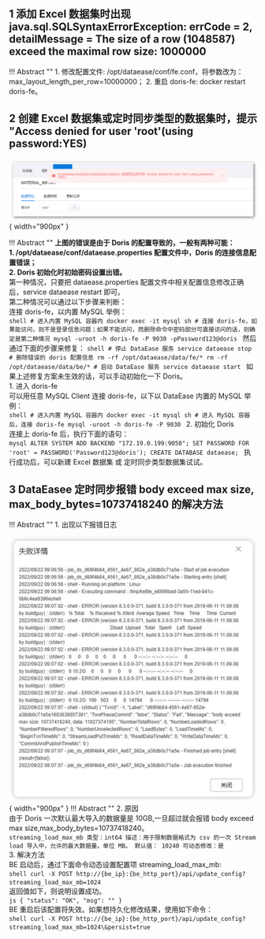 ## 1 添加 Excel 数据集时出现 java.sql.SQLSyntaxErrorException: errCode = 2, detailMessage = The size of a row (1048587) exceed the maximal row size: 1000000

!!! Abstract ""
    1. 修改配置文件: /opt/dataease/conf/fe.conf，将参数改为：max_layout_length_per_row=10000000；
    2. 重启 doris-fe: docker restart doris-fe。

## 2 创建 Excel 数据集或定时同步类型的数据集时，提示 "Access denied for user 'root'(using password:YES)

![doris错误](../img/faq/doris-invalid.png){ width="900px" }


!!! Abstract ""
    **上图的错误是由于 Doris 的配置导致的，一般有两种可能：  
    1. /opt/dataease/conf/dataease.properties 配置文件中，Doris 的连接信息配置错误；  
    2. Doris 初始化时初始密码设置出错。**  
    第一种情况，只要把 dataease.properties 配置文件中相关配置信息修改正确后，service dataease restart 即可。  
    第二种情况可以通过以下步骤来判断：  
    连接 doris-fe，以内置 MySQL 举例：  
    ```shell
    # 进入内置 MySQL 容器内
    docker exec -it mysql sh
    # 连接 doris-fe，如果能访问，则不是登录信息问题；如果不能访问，而删除命令中密码部分可直接访问的话，则确定是第二种情况
    mysql -uroot -h doris-fe -P 9030 -pPassword123@doris
    ```
    然后通过下面的步骤来修复：
    ```shell
    # 停止 DataEase 服务
    service dataease stop
    # 删除错误的 doris 配置信息
    rm -rf /opt/dataease/data/fe/*
    rm -rf /opt/dataease/data/be/*
    # 启动 DataEase 服务
    service dataease start
    ```
    如果上述修复方案未生效的话，可以手动初始化一下 Doris。  
    1. 进入 doris-fe  
    可以用任意 MySQL Client 连接 doris-fe，以下以 DataEase 内置的 MySQL 举例：  
    ```shell
    # 进入内置 MySQL 容器内
    docker exec -it mysql sh
    # 进入 MySQL 容器后，连接 doris-fe
    mysql -uroot -h doris-fe -P 9030
    ```
    2. 初始化 Doris  
    连接上 doris-fe 后，执行下面的语句：  
    ```mysql
    ALTER SYSTEM ADD BACKEND "172.19.0.199:9050";
    SET PASSWORD FOR 'root' = PASSWORD('Password123@doris');
    CREATE DATABASE dataease;
    ```
    执行成功后，可以新建 Excel 数据集 或 定时同步类型数据集试试。

## 3 DataEasee 定时同步报错 body exceed max size, max_body_bytes=10737418240 的解决方法

!!! Abstract ""
    1. 出现以下报错日志 

![报错日志](../img/faq/报错日志.png){ width="900px" }
!!! Abstract ""
    2. 原因  
    由于 Doris 一次默认最大导入的数据量是 10GB,一旦超过就会报错 body exceed max size,max_body_bytes=10737418240。   
    ```
    streaming_load_max_mb​
    类型：int64
    描述：用于限制数据格式为 csv 的一次 Stream load 导入中，允许的最大数据量。单位 MB。
    默认值： 10240
    可动态修改：是
    ```   
    3. 解决方法  
    BE 启动后，通过下面命令动态设置配置项 streaming_load_max_mb:  
    ```shell
    curl -X POST http://{be_ip}:{be_http_port}/api/update_config?streaming_load_max_mb=1024
    ```  
    返回值如下，则说明设置成功。  
    ```js
    {
        "status": "OK",
        "msg": ""
    }
    ```  
    BE 重启后该配置将失效。如果想持久化修改结果，使用如下命令：  
    ```shell
    curl -X POST http://{be_ip}:{be_http_port}/api/update_config?streaming_load_max_mb=1024\&persist=true
    ```